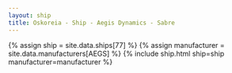 ```yaml
---
layout: ship
title: Oskoreia - Ship - Aegis Dynamics - Sabre
---
```

{% assign ship = site.data.ships[77] %}
{% assign manufacturer = site.data.manufacturers[AEGS] %}
{% include ship.html ship=ship manufacturer=manufacturer %}
